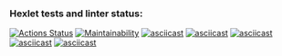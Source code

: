 ### Hexlet tests and linter status:
[![Actions Status](https://github.com/Amakoff/frontend-project-44/workflows/hexlet-check/badge.svg)](https://github.com/Amakoff/frontend-project-44/actions)
[![Maintainability](https://api.codeclimate.com/v1/badges/e0803af251ae20aacc44/maintainability)](https://codeclimate.com/github/Amakoff/frontend-project-44/maintainability)
[![asciicast](https://asciinema.org/a/4v4FfWbqe5MPxhcqF1iD6xdyw.svg)](https://asciinema.org/a/4v4FfWbqe5MPxhcqF1iD6xdyw)
[![asciicast](https://asciinema.org/a/CAebvevhyl8tyiDUNgUfFGzaQ.svg)](https://asciinema.org/a/CAebvevhyl8tyiDUNgUfFGzaQ)
[![asciicast](https://asciinema.org/a/xR3JQUxlNucjOV4gFRa2vZOJS.svg)](https://asciinema.org/a/xR3JQUxlNucjOV4gFRa2vZOJS)
[![asciicast](https://asciinema.org/a/zqJKLTzJb010kdFR93UpRWp6m.svg)](https://asciinema.org/a/zqJKLTzJb010kdFR93UpRWp6m)
[![asciicast](https://asciinema.org/a/ugeyKQLarOaeziFbBJMLGu5gm.svg)](https://asciinema.org/a/ugeyKQLarOaeziFbBJMLGu5gm)
